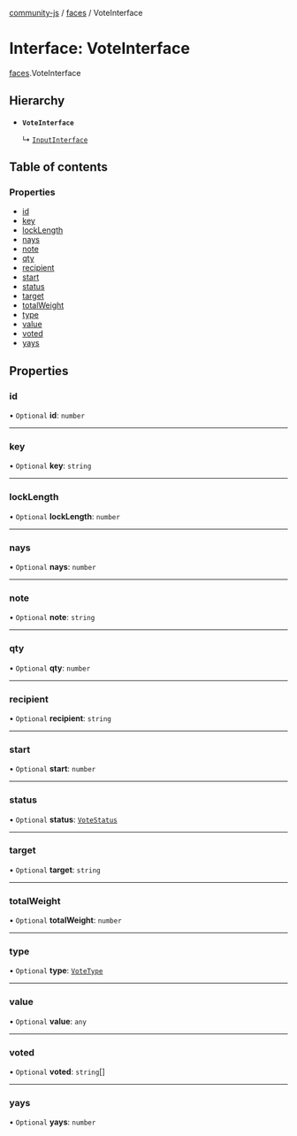 [community-js](../README.md) / [faces](../modules/faces.md) / VoteInterface

# Interface: VoteInterface

[faces](../modules/faces.md).VoteInterface

## Hierarchy

- **`VoteInterface`**

  ↳ [`InputInterface`](faces.InputInterface.md)

## Table of contents

### Properties

- [id](faces.VoteInterface.md#id)
- [key](faces.VoteInterface.md#key)
- [lockLength](faces.VoteInterface.md#locklength)
- [nays](faces.VoteInterface.md#nays)
- [note](faces.VoteInterface.md#note)
- [qty](faces.VoteInterface.md#qty)
- [recipient](faces.VoteInterface.md#recipient)
- [start](faces.VoteInterface.md#start)
- [status](faces.VoteInterface.md#status)
- [target](faces.VoteInterface.md#target)
- [totalWeight](faces.VoteInterface.md#totalweight)
- [type](faces.VoteInterface.md#type)
- [value](faces.VoteInterface.md#value)
- [voted](faces.VoteInterface.md#voted)
- [yays](faces.VoteInterface.md#yays)

## Properties

### id

• `Optional` **id**: `number`

___

### key

• `Optional` **key**: `string`

___

### lockLength

• `Optional` **lockLength**: `number`

___

### nays

• `Optional` **nays**: `number`

___

### note

• `Optional` **note**: `string`

___

### qty

• `Optional` **qty**: `number`

___

### recipient

• `Optional` **recipient**: `string`

___

### start

• `Optional` **start**: `number`

___

### status

• `Optional` **status**: [`VoteStatus`](../modules/faces.md#votestatus)

___

### target

• `Optional` **target**: `string`

___

### totalWeight

• `Optional` **totalWeight**: `number`

___

### type

• `Optional` **type**: [`VoteType`](../modules/faces.md#votetype)

___

### value

• `Optional` **value**: `any`

___

### voted

• `Optional` **voted**: `string`[]

___

### yays

• `Optional` **yays**: `number`
